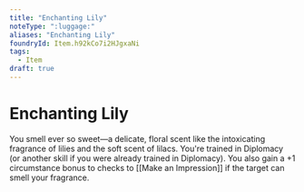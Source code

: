 ```yaml
---
title: "Enchanting Lily"
noteType: ":luggage:"
aliases: "Enchanting Lily"
foundryId: Item.h92kCo7i2HJgxaNi
tags:
  - Item
draft: true
---
```


# Enchanting Lily

You smell ever so sweet—a delicate, floral scent like the intoxicating fragrance of lilies and the soft scent of lilacs. You're trained in Diplomacy (or another skill if you were already trained in Diplomacy). You also gain a +1 circumstance bonus to checks to [[Make an Impression]] if the target can smell your fragrance.
